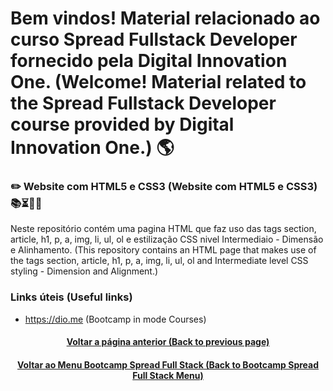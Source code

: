 # Bem vindos! Material relacionado ao curso Spread Fullstack Developer fornecido pela Digital Innovation One. (Welcome! Material related to the Spread Fullstack Developer course provided by Digital Innovation One.) 🌎

### ✏️ Website com HTML5 e CSS3 (Website com HTML5 e CSS3) 📚⏳🤔😉

Neste repositório contém uma pagina HTML que faz uso das tags section, article, h1, p, a, img, li, ul, ol e estilização CSS nivel Intermediaio - Dimensão e Alinhamento. (This repository contains an HTML page that makes use of the tags section, article, h1, p, a, img, li, ul, ol and Intermediate level CSS styling - Dimension and Alignment.)

### Links úteis (Useful links)
+ https://dio.me (Bootcamp in mode Courses)

<h4 align="center">
<a href="https://github.com/luciano-da-cruz-jr/SPD-2.2-Introducao-ao-curso-de-HTML">Voltar a página anterior (Back to previous page)</a>
</h4>

<h4 align="center">
<a href="https://github.com/luciano-da-cruz-jr/luciano-da-cruz-jr/blob/main/Spread-Full-Stack-Menu.md">Voltar ao Menu Bootcamp Spread Full Stack (Back to Bootcamp Spread Full Stack Menu)
</h4>
